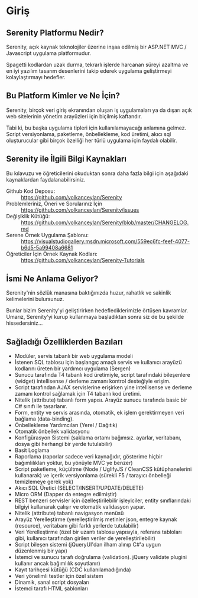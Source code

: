 # Giriş

## Serenity Platformu Nedir?

Serenity, açık kaynak teknolojiler üzerine inşaa edilmiş bir ASP.NET MVC / Javascript uygulama platformudur.

Spagetti kodlardan uzak durma, tekrarlı işlerde harcanan süreyi azaltma ve en iyi yazılım tasarım desenlerini takip ederek uygulama geliştirmeyi kolaylaştırmayı hedefler.


## Bu Platform Kimler ve Ne İçin?

Serenity, birçok veri giriş ekranından oluşan iş uygulamaları ya da dışarı açık web sitelerinin yönetim arayüzleri için biçilmiş kaftandır.

Tabi ki, bu başka uygulama tipleri için kullanılamayacağı anlamına gelmez. Script versiyonlama, paketleme, önbellekleme, kod üretimi, akıcı sql oluşturucular gibi birçok özelliği her türlü uygulama için faydalı olabilir.


## Serenity ile İlgili Bilgi Kaynakları

Bu kılavuzu ve öğreticilerini okuduktan sonra daha fazla bilgi için aşağıdaki kaynaklardan faydalanabilirsiniz.

<dl>

  <dt>Github Kod Deposu:</dt>
  <dd><a href='https://github.com/volkanceylan/Serenity'>https://github.com/volkanceylan/Serenity</a></dd>

  <dt>Problemleriniz, Öneri ve Sorularınız İçin</dt>
  <dd><a href='https://github.com/volkanceylan/Serenity/issues'>https://github.com/volkanceylan/Serenity/issues</a></dd>
  
  <dt>Değişiklik Kütüğü:</dt>
  <dd><a href='https://github.com/volkanceylan/Serenity/blob/master/CHANGELOG.md'>https://github.com/volkanceylan/Serenity/blob/master/CHANGELOG.md</a></dd>

  <dt>Serene Örnek Uygulama Şablonu:</dt>
  <dd><a href='https://visualstudiogallery.msdn.microsoft.com/559ec6fc-feef-4077-b6d5-5a99408a6681'>https://visualstudiogallery.msdn.microsoft.com/559ec6fc-feef-4077-b6d5-5a99408a6681</a></dd>

  <dt>Öğreticiler İçin Örnek Kaynak Kodları:</dt>
  <dd><a href='https://github.com/volkanceylan/Serenity-Tutorials'>https://github.com/volkanceylan/Serenity-Tutorials</a></dd>


</dl>


## İsmi Ne Anlama Geliyor?

Serenity'nin sözlük manasına baktığınızda huzur, rahatlık ve sakinlik kelimelerini bulursunuz.

Bunlar bizim Serenity'yi geliştirirken hedeflediklerimizle örtüşen kavramlar. Umarız, Serenity'yi kurup kullanmaya başladıktan sonra siz de bu şekilde hissedersiniz...

## Sağladığı Özelliklerden Bazıları

* Modüler, servis tabanlı bir web uygulama modeli
* İstenen SQL tablosu için başlangıç amaçlı servis ve kullanıcı arayüzü kodlarını üreten bir yardımcı uygulama (Sergen)
* Sunucu tarafında T4 tabanlı kod üretimiyle, script tarafındaki bileşenlere (widget) intellisense / derleme zamanı kontrol desteğiyle erişim.
* Script tarafından AJAX servislerine erişirken yine intellisense ve derleme zamanı kontrol sağlamak için T4 tabanlı kod üretimi.
* Nitelik (attribute) tabanlı form yapısı. Arayüz sunucu tarafında basic bir C# sınıfı ile tasarlanır.
* Form, entity ve servis arasında, otomatik, ek işlem gerektirmeyen veri bağlama (data-binding).
* Önbellekleme Yardımcıları (Yerel / Dağıtık)
* Otomatik önbellek validasyonu
* Konfigürasyon Sistemi (saklama ortamı bağımsız. ayarlar, veritabanı, dosya gibi herhangi bir yerde tutulabilir)
* Basit Loglama
* Raporlama (raporlar sadece veri kaynağıdır, gösterime hiçbir bağımlılıkları yoktur, bu yönüyle MVC ye benzer)
* Script paketleme, küçültme (Node / UglifyJS / CleanCSS kütüphanelerini kullanarak) ve içerik versiyonlama (sürekli F5 / tarayıcı önbelleği temizlemeye gerek yok)
* Akıcı SQL Üretici (SELECT/INSERT/UPDATE/DELETE)
* Micro ORM (Dapper da entegre edilmiştir)
* REST benzeri servisler için özelleştirilebilir işleyiciler, entity sınıflarındaki bilgiyi kullanarak çalışır ve otomatik validasyon yapar.
* Nitelik (attribute) tabanlı navigasyon menüsü
* Arayüz Yerelleştirme (yerelleştirilmiş metinler json, entegre kaynak (resource), veritabanı gibi farklı yerlerde tutulabilir)
* Veri Yerelleştirme (özel bir uzantı tablosu yapısıyla, referans tabloları gibi, kullanıcı tarafından girilen veriler de yerelleştirilebilir)
* Script bileşen sistemi (jQueryUI'dan ilham alınıp C#'a uygun düzenlenmiş bir yapı)
* İstemci ve sunucu tarafı doğrulama (validation). jQuery validate plugini kullanır ancak bağımlılık soyutlanır)
* Kayıt tarihçesi kütüğü (CDC kullanılamadığında)
* Veri yönelimli testler için özel sistem
* Dinamik, sanal script dosyaları
* İstemci tarafı HTML şablonları

